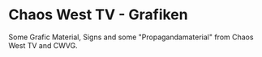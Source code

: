 Chaos West TV - Grafiken
==========================

Some Grafic Material, Signs and some "Propagandamaterial" from Chaos West TV and CWVG.
